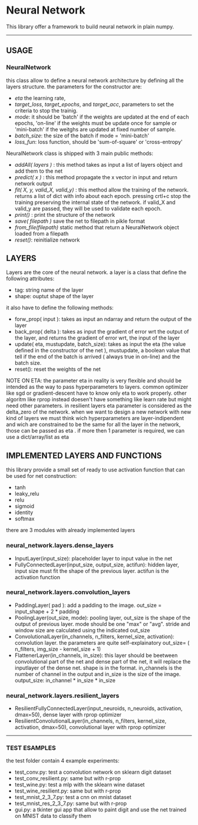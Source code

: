 # Neural Network

This library offer a framework to build neural network in plain numpy.

----
## USAGE

### NeuralNetwork

this class allow to define a neural network architecture by defining all the layers structure.
the parameters for the constructor are:
 * *eta* the learning rate,
 * *target_loss*, *target_epochs*, and *target_acc*, parameters to set the criteria to stop the trainig.
 * *mode*: it should be 'batch' if the weights are updated at the end of each epochs, 'on-line' if the weights must
    be update once for sample or 'mini-batch' if the weitghs are updated at fixed number of sample.    
 * *batch_size*: the size of the batch if mode = 'mini-batch'
 * *loss_fun*: loss function, should be 'sum-of-square' or 'cross-entropy' 

NeuralNetwork class is shipped with 3 main public methods:

* *addAll( layers )* : this method takes as input a list of layers object and add them to the net
* *predict( x )* : this method propagate the x vector in input and return network output
* *fit( X, y, valid_X, valid_y)* : this method allow the training of the network. returns a list of dict with info
  about each epoch. pressing crtl+c stop the training preserving the internal state of the network.
  if valid_X and valid_y are passed, they will be used to validate each epoch.
* *print()* : print the structure of the network
* *save( filepath )* save the net to filepath in pikle format
* *from_file(filepath)* static method that return a NeuralNetwork object loaded from a filepath
* *reset()*: reinitialize network

## LAYERS

Layers are the core of the neural network. a layer is a class that define
the following attributes:

 * tag: string name of the layer
 * shape: ouptut shape of the layer

it also have to define the following methods:

  * forw_prop( input ): takes as input an ndarray and return the output of the layer
  * back_prop( delta ): takes as input the gradient of error wrt the output of the layer,
    and returns the gradient of error wrt, the input of the layer
  * update( eta, mustupdate, batch_size): takes as input the eta (the value defined in the constructor of the net ),
    mustupdate, a boolean value that tell if the end of the batch is arrived ( always true in on-line) and
    the batch size. 
  * reset(): reset the weights of the net


NOTE ON ETA: the parameter eta in reality is very flexible and should be intended as the way
to pass hyperparameters to layers. common optimizer like sgd or gradient-descent have to know
only eta to work properly. other algoritm like rprop instead doesen't have something like learn rate but
might need other parameters. in resilient layers eta parameter is considered as the delta_zero of the network.
when we want to design a new network with new kind of layers we must think wich hyperparameters are layer-indipendent
and wich are constrained to be the same for all the layer in the network, those can be passed as eta .
if more then 1 parameter is required, we can use a dict/array/list as eta


## IMPLEMENTED LAYERS AND FUNCTIONS

this library provide a small set of ready to use activation function that can be used for net construction:

* tanh
* leaky_relu
* relu
* sigmoid
* identity
* softmax


there are 3 modules with already implemented layers

### neural_network.layers.dense_layers

* InputLayer(input_size): placeholder layer to input value in the net
* FullyConnectedLayer(input_size, output_size, actifun): hidden layer, input size must 
    fit the shape of the previous layer. actifun is the activation function

### neural_network.layers.convolution_layers

* PaddingLayer( pad ): add a padding to the image. 
  out_size = input_shape + 2 * padding
* PoolingLayer(out_size, mode): pooling layer, out_size is the shape of the output of previous
  layer. mode should be one "max" or  "avg". stride and window size are calculated using
  the indicated out_size
* ConvolutionalLayer(in_channels, n_filters, kernel_size, activation): convolution layer. the parameters are quite
  self-explainatory
  out_size= ( n_filters, img_size - kernel_size + 1)
* FlattenerLayer(in_channels, in_size): this layer should be beetween convolutional part of the net and dense
  part of the net, it will replace the inputlayer of the dense net. shape is in the format. in_channels is the
  number of channel in the output and in_size is the size of the image.
  output_size: in_channel * in_size * in_size


### neural_network.layers.resilient_layers

* ResilientFullyConnectedLayer(input_neuroids, n_neuroids, activation, dmax=50), dense layer with rprop optimizer
* ResilientConvolutionalLayer(in_channels, n_filters, kernel_size, activation, dmax=50), convolutional layer with
 rprop optimizer


---

### TEST ESAMPLES

the test folder contain 4 example experiments:


* test_conv.py: test a convolution network on sklearn digit dataset
* test_conv_resilient.py: same but with r-prop
* test_wine.py: test a mlp with the sklearn wine dataset
* test_wine_resilient.py: same but with r-prop
* test_mnist_2_3_7.py: test a cnn on mnist dataset
* test_mnist_res_2_3_7.py: same but with r-prop
* gui.py: a tkinter gui app that allow to paint digit and use the net trained on MNIST data to 
  classify them
